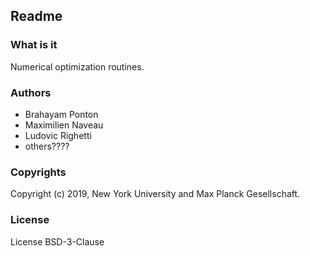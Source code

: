 <!-- [![continuous integration](https://raw.githubusercontent.com/MPI-IS-BambooAgent/sw_badges/master/badges/plans/corerobotics/tag.svg?sanitize=true)](url) -->

Readme
------

### What is it

Numerical optimization routines.

### Authors

- Brahayam Ponton
- Maximilien Naveau
- Ludovic Righetti
- others????

### Copyrights

Copyright (c) 2019, New York University and Max Planck Gesellschaft.

### License

License BSD-3-Clause
